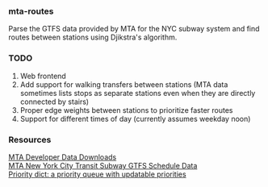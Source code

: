 ### mta-routes
Parse the GTFS data provided by MTA for the NYC subway system and find routes between stations using Djikstra's algorithm.

### TODO
1. Web frontend
1. Add support for walking transfers between stations (MTA data sometimes lists stops as separate stations even when they are directly connected by stairs)
1. Proper edge weights between stations to prioritize faster routes
1. Support for different times of day (currently assumes weekday noon)

### Resources
[MTA Developer Data Downloads](http://www.mta.info/developers/download.html)  
[MTA New York City Transit Subway GTFS Schedule Data](http://www.mta.info/developers/data/nyct/subway/google_transit.zip)  
[Priority dict: a priority queue with updatable priorities](http://code.activestate.com/recipes/522995/)  
